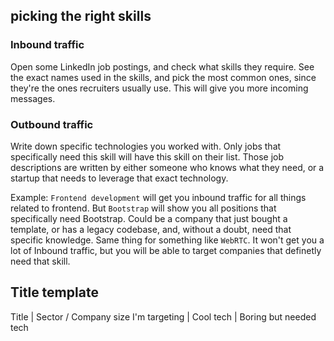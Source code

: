 ## picking the right skills

### Inbound traffic
Open some LinkedIn job postings, and check what skills they require. See the exact names used in the skills, and pick the most common ones, since they're the ones recruiters usually use. This will give you more incoming messages.

### Outbound traffic
Write down specific technologies you worked with. Only jobs that specifically need this skill will have this skill on their list. Those job descriptions are written by either someone who knows what they need, or a startup that needs to leverage that exact technology. 

Example: `Frontend development` will get you inbound traffic for all things related to frontend. But `Bootstrap` will show you all positions that specifically need Bootstrap. Could be a company that just bought a template, or has a legacy codebase, and, without a doubt, need that specific knowledge. Same thing for something like `WebRTC`. It won't get you a lot of Inbound traffic, but you will be able to target companies that definetly need that skill. 

## Title template

Title | Sector / Company size I'm targeting | Cool tech | Boring but needed tech

